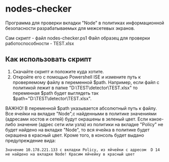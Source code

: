 # nodes-checker
Программа для проверки вкладки "Node" в политиках информационной безопасности разрабатываемых для межсетевых экранов.

Сам скрипт - файл nodes-checker.ps1
Файл образец для проверки работоспособности - TEST.xlsx

## Как использовать скрипт
1. Скачайте скрипт и положите куда хотите.
2. Откройте его с помощью Powershell ISE и измените путь к проверяемому файлу в переменной $path. Например, если файл с политикой лежит 
в папке "D:\TEST\detector\TEST.xlsx" то переменная $path будет выглядеть так $path="D:\TEST\detector\TEST.xlsx".

ВАЖНО!
В переменной $path указывается абсолютный путь к файлу.
Все ячейки на вкладке "Node",с найденными в политике значениями (адресами хостов и сетей) будут окрашены в зеленый цвет.
Если какое-либо значение (адрес сети или узла) из политики на вкладке "Policy" не будет найдено на вкладке "Node", то вся ячейка в политике будет окрашена в красный цвет. Кроме того, в консоль будет выдано предупреждение вида:

`Значение 10.178.221.133 с вкладки Policy, из яйчейки с адресом  D 14  не найдено на вкладке Node! Красим яйчейку в красный цвет`
